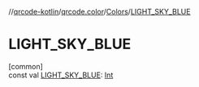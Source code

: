//[qrcode-kotlin](../../../index.md)/[qrcode.color](../index.md)/[Colors](index.md)/[LIGHT_SKY_BLUE](-l-i-g-h-t_-s-k-y_-b-l-u-e.md)

# LIGHT_SKY_BLUE

[common]\
const val [LIGHT_SKY_BLUE](-l-i-g-h-t_-s-k-y_-b-l-u-e.md): [Int](https://kotlinlang.org/api/latest/jvm/stdlib/kotlin-stdlib/kotlin/-int/index.html)
